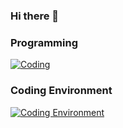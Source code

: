 ### Hi there 👋


### Programming
[![Coding](https://skillicons.dev/icons?i=py,postgres,r,matlab&theme=light)](https://skillicons.dev)

### Coding Environment
[![Coding Environment](https://skillicons.dev/icons?i=vscode,vim&theme=light)](https://skillicons.dev)



<!--
**mjv2146/mjv2146** is a ✨ _special_ ✨ repository because its `README.md` (this file) appears on your GitHub profile.

Here are some ideas to get you started:

- 🔭 I’m currently working on ...
- 🌱 I’m currently learning ...
- 👯 I’m looking to collaborate on ...
- 🤔 I’m looking for help with ...
- 💬 Ask me about ...
- 📫 How to reach me: ...
- 😄 Pronouns: ...
- ⚡ Fun fact: ...
-->
